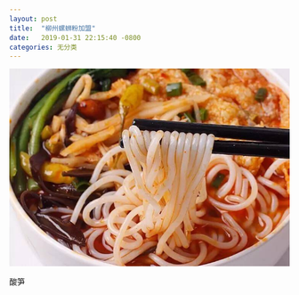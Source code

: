 ```yaml
---
layout: post
title:  "柳州螺蛳粉加盟"
date:   2019-01-31 22:15:40 -0800
categories: 无分类 
---
```



![螺蛳粉](https://github.com/boboboddd/boboboddd.github.io/blob/master/_posts/_pic/lsf.jpeg)

酸笋

